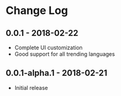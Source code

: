 # Change Log

## 0.0.1 - 2018-02-22

- Complete UI customization
- Good support for all trending languages

## 0.0.1-alpha.1 - 2018-02-21

- Initial release
